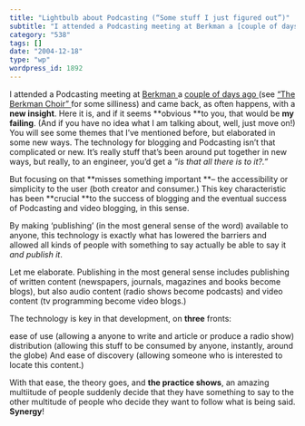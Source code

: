 ```yaml
---
title: "Lightbulb about Podcasting (“Some stuff I just figured out”)"
subtitle: "I attended a Podcasting meeting at Berkman a [couple of days a..."
category: "538"
tags: []
date: "2004-12-18"
type: "wp"
wordpress_id: 1892
---
```

I attended a Podcasting meeting at [Berkman ](http://cyber.law.harvard.edu/home/)a [couple of days ago ](http://archive.scripting.com/2004/12/13#When:9:43:04AM)(see [“The Berkman Choir” ](http://static2.podcatch.com/blogs/gems/snedit/berkmanChoir.mp3)for some silliness) and came back, as often happens, with a **new insight**. Here it is, and if it seems **obvious **to you, that would be **my failing**. (And if you have no idea what I am talking about, well, just move on!) You will see some themes that I’ve mentioned before, but elaborated in some new ways.
The technology for blogging and Podcasting isn’t that complicated or new. It’s really stuff that’s been around put together in new ways, but really, to an engineer, you’d get a *“is that all there is to it?.”* 

But focusing on that **misses something important **– the accessibility or simplicity to the user (both creator and consumer.) This key characteristic has been **crucial **to the success of blogging and the eventual success of Podcasting and video blogging, in this sense.

By making ‘publishing’ (in the most general sense of the word) available to anyone, this technology is exactly what has lowered the barriers and allowed all kinds of people with something to say actually be able to say it *and publish it*.

Let me elaborate. Publishing in the most general sense includes publishing of written content (newspapers, journals, magazines and books become blogs), but also audio content (radio shows become podcasts) and video content (tv programming become video blogs.)

The technology is key in that development, on **three** fronts: 

ease of use (allowing a anyone to write and article or produce a radio show)
distribution (allowing this stuff to be consumed by anyone, instantly, around the globe)
And ease of discovery (allowing someone who is interested to locate this content.)

With that ease, the theory goes, and **the practice shows**, an amazing multiitude of people suddenly decide that they have something to say to the other multitude of people who decide they want to follow what is being said. **Synergy**!